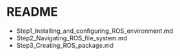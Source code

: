 # README 

* Step1_Installing_and_configuring_ROS_environment.md
* Step2_Navigating_ROS_file_system.md
* Step3_Creating_ROS_package.md


